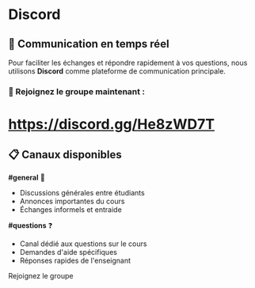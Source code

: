 # Discord

## 💬 Communication en temps réel

Pour faciliter les échanges et répondre rapidement à vos questions, nous utilisons **Discord** comme plateforme de communication principale.

### 🔗 Rejoignez le groupe maintenant :

# **https://discord.gg/He8zWD7T**

## 📋 Canaux disponibles

**#general** 💬
- Discussions générales entre étudiants
- Annonces importantes du cours
- Échanges informels et entraide

**#questions** ❓
- Canal dédié aux questions sur le cours
- Demandes d'aide spécifiques
- Réponses rapides de l'enseignant


Rejoignez le groupe